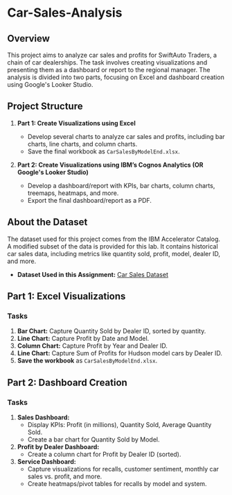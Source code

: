 # Car-Sales-Analysis

## Overview
This project aims to analyze car sales and profits for SwiftAuto Traders, a chain of car dealerships. The task involves creating visualizations and presenting them as a dashboard or report to the regional manager. The analysis is divided into two parts, focusing on Excel and dashboard creation using Google's Looker Studio.

## Project Structure

1. **Part 1: Create Visualizations using Excel**
    - Develop several charts to analyze car sales and profits, including bar charts, line charts, and column charts.
    - Save the final workbook as `CarSalesByModelEnd.xlsx`.

2. **Part 2: Create Visualizations using IBM’s Cognos Analytics (OR Google's Looker Studio)**
    - Develop a dashboard/report with KPIs, bar charts, column charts, treemaps, heatmaps, and more.
    - Export the final dashboard/report as a PDF.

## About the Dataset
The dataset used for this project comes from the IBM Accelerator Catalog. A modified subset of the data is provided for this lab. It contains historical car sales data, including metrics like quantity sold, profit, model, dealer ID, and more.

- **Dataset Used in this Assignment:** [Car Sales Dataset](https://community.ibm.com/accelerators/?context=analytics&type=Data&product=Cognos%20Analytics&industry=Automotive)

## Part 1: Excel Visualizations

### Tasks
1. **Bar Chart:** Capture Quantity Sold by Dealer ID, sorted by quantity.
2. **Line Chart:** Capture Profit by Date and Model.
3. **Column Chart:** Capture Profit by Year and Dealer ID.
4. **Line Chart:** Capture Sum of Profits for Hudson model cars by Dealer ID.
5. **Save the workbook** as `CarSalesByModelEnd.xlsx`.

## Part 2: Dashboard Creation

### Tasks
1. **Sales Dashboard:**
    - Display KPIs: Profit (in millions), Quantity Sold, Average Quantity Sold.
    - Create a bar chart for Quantity Sold by Model.
2. **Profit by Dealer Dashboard:**
    - Create a column chart for Profit by Dealer ID (sorted).
3. **Service Dashboard:**
    - Capture visualizations for recalls, customer sentiment, monthly car sales vs. profit, and more.
    - Create heatmaps/pivot tables for recalls by model and system.
